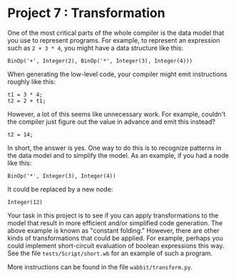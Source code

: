 # Project 7 : Transformation

One of the most critical parts of the whole compiler is the data model that you use to represent programs.  For example, to represent an expression such as `2 + 3 * 4`, you might have a data structure like this:

```
BinOp('+', Integer(2), BinOp('*', Integer(3), Integer(4)))
```

When generating the low-level code, your compiler might emit instructions roughly like this:

```
t1 = 3 * 4;
t2 = 2 + t1;
```

However, a lot of this seems like unnecessary work.  For example, couldn't the compiler just figure out the value in advance and emit this instead?   

```
t2 = 14;
```

In short, the answer is yes.  One way to do this is to recognize patterns in the data model and to simplify the model.  As an example, if you had a node like this:

```
BinOp('*', Integer(3), Integer(4))
```

It could be replaced by a new node:

```
Integer(12)
```

Your task in this project is to see if you can apply transformations to the model that result in more efficient and/or simplified code generation.    The above example is known as "constant folding."  However, there are other kinds of transformations that could be applied.  For example, perhaps you could implement short-circuit evaluation of boolean expressions this way.   See the file `tests/Script/short.wb` for an example of such a program.

More instructions can be found in the file `wabbit/transform.py`.


